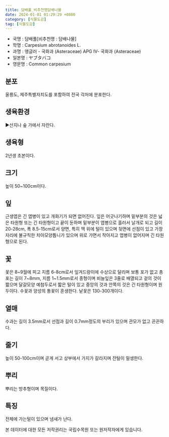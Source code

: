```yaml
---
title: 담배풀_비추천명담배나물
date: 2024-01-01 01:29:29 +0800
category: [식물도감]
tag: [식물도감]
---
```




- 국명 : 담배풀[비추천명 : 담배나물]
- 학명 : Carpesium abrotanoides L.
- 과명 : 앵글러 - 국화과 (Asteraceae) APG Ⅳ- 국화과 (Asteraceae)
- 일본명 : ヤブタバコ
- 영문명 : Common carpesium


## 분포
울릉도, 제주특별자치도를 포함하여 전국 각처에 분포한다.
## 생육환경
▶산지나 숲 가에서 자란다.
## 생육형
2년생 초본이다.
## 크기
높이 50~100cm이다.
## 잎
근생엽은 긴 엽병이 있고 개화기가 되면 없어진다. 잎은 어긋나기하며 밑부분의 것은 넓은 타원형 또는 긴 타원형이고 끝이 둔하며 밑부분이 엽병으로 흘러서 날개로 되고 길이 20-28cm, 폭 8.5-15cm로서 양면, 특히 맥 위에 털이 있으며 뒷면에 선점이 있고 가장자리에 불규칙한 치아모양톱니가 있으며 위로 가면서 작아지고 엽병이 없어지며 긴 타원형으로 된다.
## 꽃
꽃은 8~9월에 피고 지름 6-8cm로서 잎겨드랑이에 수상으로 달리며 보통 포가 없고 총포는 길이 7~8mm, 지름 1~1.5mm로서 종형이며 비늘잎은 3줄로 배열되고 겉의 것이 짧으며 달걀모양 예첨두로서 짧은 털이 있고 중앙의 것과 안쪽의 것은 긴 타원형이며 원두이다. 수꽃과 양성의 통꽃이 혼생한다. 낱꽃은 130-300개이다.
## 열매
수과는 길이 3.5mm로서 선점과 길이 0.7mm정도의 부리가 있으며 관모가 없고 끈끈하다.
## 줄기
높이 50-100cm이며 곧게 서고 상부에서 가지가 갈라지며 잔털이 밀생한다.
## 뿌리
뿌리는 방추형이며 목질이다.
## 특징
전체에 가는털이 있으며 냄새가 난다.






본 데이터에 대한 모든 저작권리는 국립수목원 또는 원저작자에게 있습니다.
